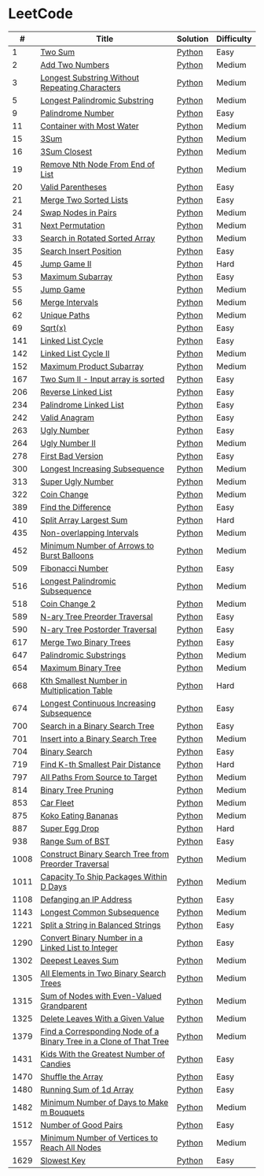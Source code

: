 # LeetCode

| # | Title | Solution | Difficulty |
|---| ----- | -------- | ---------- |
|1|[Two Sum](https://leetcode.com/problems/two-sum/) | [Python](./python/1/twoSum.py)|Easy|
|2|[Add Two Numbers](https://leetcode.com/problems/add-two-numbers/) | [Python](./python/2/addTwoNumbers)|Medium|
|3|[Longest Substring Without Repeating Characters](https://leetcode.com/problems/longest-substring-without-repeating-characters/) | [Python](./python/3/lengthOfLongestSubstring.py)|Medium|
|5|[Longest Palindromic Substring](https://leetcode.com/problems/longest-palindromic-substring/) | [Python](./python/5/longestPalindrome.py)|Medium|
|9|[Palindrome Number](https://leetcode.com/problems/palindrome-number/) | [Python](./python/9/isPalindrome.py)|Easy|
|11|[Container with Most Water](https://leetcode.com/problems/container-with-most-water/) | [Python](./python/11/maxArea.py)|Medium|
|15|[3Sum](https://leetcode.com/problems/container-with-most-water/) | [Python](./python/15/threeSum.py)|Medium|
|16|[3Sum Closest](https://leetcode.com/problems/3sum-closest/) | [Python](./python/16/threeSumClosest.py)|Medium|
|19|[Remove Nth Node From End of List](https://leetcode.com/problems/remove-nth-node-from-end-of-list/) | [Python](./python/19/removeNthFromEnd.py)|Medium|
|20|[Valid Parentheses](https://leetcode.com/problems/valid-parentheses/) | [Python](./python/20/isValid.py)|Easy|
|21|[Merge Two Sorted Lists](https://leetcode.com/problems/merge-two-sorted-lists/) | [Python](./python/21/mergeTwoLists.py)|Easy|
|24|[Swap Nodes in Pairs](https://leetcode.com/problems/swap-nodes-in-pairs/) | [Python](./python/24/swapPairs.py)|Medium|
|31|[Next Permutation](https://leetcode.com/problems/next-permutation/) | [Python](./python/31/nextPermutation.py)|Medium|
|33|[Search in Rotated Sorted Array](https://leetcode.com/problems/search-in-rotated-sorted-array/) | [Python](./python/33/search.py)|Medium|
|35|[Search Insert Position](https://leetcode.com/problems/search-insert-position/) | [Python](./python/35/searchInsert.py)|Easy|
|45|[Jump Game II](https://leetcode.com/problems/jump-game-ii/) | [Python](./python/45/jump.py)|Hard|
|53|[Maximum Subarray](https://leetcode.com/problems/maximum-subarray/) | [Python](./python/53/maxSubArray.py)|Easy|
|55|[Jump Game](https://leetcode.com/problems/jump-game/) | [Python](./python/55/canJump.py)|Medium|
|56|[Merge Intervals](https://leetcode.com/problems/merge-intervals/) | [Python](./python/56/merge.py)|Medium|
|62|[Unique Paths](https://leetcode.com/problems/unique-paths/) | [Python](./python/62/uniquePaths.py)|Medium|
|69|[Sqrt(x)](https://leetcode.com/problems/sqrtx/) | [Python](./python/69/mySqrt.py)|Easy|
|141|[Linked List Cycle](https://leetcode.com/problems/linked-list-cycle/) | [Python](./python/141/hasCycle.py)|Easy|
|142|[Linked List Cycle II](https://leetcode.com/problems/linked-list-cycle-ii/) | [Python](./python/142/detectCycle.py)|Medium|
|152|[Maximum Product Subarray](https://leetcode.com/problems/maximum-product-subarray/) | [Python](./python/152/maxProduct.py)|Medium|
|167|[Two Sum II - Input array is sorted](https://leetcode.com/problems/two-sum-ii-input-array-is-sorted/) | [Python](./python/167/twoSum.py)|Easy|
|206|[Reverse Linked List](https://leetcode.com/problems/reverse-linked-list/) | [Python](./python/206/reverseList.py)|Easy|
|234|[Palindrome Linked List](https://leetcode.com/problems/palindrome-linked-list/) | [Python](./python/234/isPalindrome.py)|Easy|
|242|[Valid Anagram](https://leetcode.com/problems/valid-anagram/) | [Python](./python/242/isAnagram.py)|Easy|
|263|[Ugly Number](https://leetcode.com/problems/ugly-number/) | [Python](./python/263/isUgly.py)|Easy|
|264|[Ugly Number II](https://leetcode.com/problems/ugly-number-ii/) | [Python](./python/264/nthUglyNumber.py)|Medium|
|278|[First Bad Version](https://leetcode.com/problems/first-bad-version/) | [Python](./python/278/firstBadVersion.py)|Easy|
|300|[Longest Increasing Subsequence](https://leetcode.com/problems/longest-increasing-subsequence/) | [Python](./python/300/lengthOfLIS.py)|Medium|
|313|[Super Ugly Number](https://leetcode.com/problems/super-ugly-number/) | [Python](./python/313/nthSuperUglyNumber.py)|Medium|
|322|[Coin Change](https://leetcode.com/problems/coin-change/) | [Python](./python/322/coinChange.py)|Medium|
|389|[Find the Difference](https://leetcode.com/problems/find-the-difference/) | [Python](./python/389/findTheDifference.py)|Easy|
|410|[Split Array Largest Sum](https://leetcode.com/problems/split-array-largest-sum/) | [Python](./python/410/splitArray.py)|Hard|
|435|[Non-overlapping Intervals](https://leetcode.com/problems/non-overlapping-intervals/) | [Python](./python/435/eraseOverlapIntervals.py)|Medium|
|452|[Minimum Number of Arrows to Burst Balloons](https://leetcode.com/problems/minimum-number-of-arrows-to-burst-balloons/) | [Python](./python/452/findMinArrowShots.py)|Medium|
|509|[Fibonacci Number](https://leetcode.com/problems/fibonacci-number/) | [Python](./python/509/fib.py)|Easy|
|516|[Longest Palindromic Subsequence](https://leetcode.com/problems/longest-palindromic-subsequence/) | [Python](./python/516/longestPalindromeSubseq.py)|Medium|
|518|[Coin Change 2](https://leetcode.com/problems/coin-change-2/) | [Python](./python/518/change.py)|Medium|
|589|[N-ary Tree Preorder Traversal](https://leetcode.com/problems/n-ary-tree-preorder-traversal/) | [Python](./python/589/preorder.py)|Easy|
|590|[N-ary Tree Postorder Traversal](https://leetcode.com/problems/n-ary-tree-postorder-traversal/) | [Python](./python/590/postorder.py)|Easy|
|617|[Merge Two Binary Trees](https://leetcode.com/problems/merge-two-binary-trees/) | [Python](./python/617/mergeTrees.py)|Easy|
|647|[Palindromic Substrings](https://leetcode.com/problems/palindromic-substrings/) | [Python](./python/647/countSubstrings.py)|Medium|
|654|[Maximum Binary Tree](https://leetcode.com/problems/maximum-binary-tree/) | [Python](./python/654/constructMaximumBinaryTree.py)|Medium|
|668|[Kth Smallest Number in Multiplication Table](https://leetcode.com/problems/kth-smallest-number-in-multiplication-table/) | [Python](./python/668/findKthNumber.py)|Hard|
|674|[Longest Continuous Increasing Subsequence](https://leetcode.com/problems/longest-continuous-increasing-subsequence/) | [Python](./python/674/findLengthOfLCIS.py)|Easy|
|700|[Search in a Binary Search Tree](https://leetcode.com/problems/search-in-a-binary-search-tree/) | [Python](./python/700/searchBST.py)|Easy|
|701|[Insert into a Binary Search Tree](https://leetcode.com/problems/insert-into-a-binary-search-tree/) | [Python](./python/701/insertIntoBST.py)|Medium|
|704|[Binary Search](https://leetcode.com/problems/binary-search/) | [Python](./python/704/search.py)|Easy|
|719|[Find K-th Smallest Pair Distance](https://leetcode.com/problems/find-k-th-smallest-pair-distance/) | [Python](./python/719/smallestDistancePair.py)|Hard|
|797|[All Paths From Source to Target](https://leetcode.com/problems/all-paths-from-source-to-target/) | [Python](./python/797/allPathsSourceTarget.py)|Medium|
|814|[Binary Tree Pruning](https://leetcode.com/problems/binary-tree-pruning/) | [Python](./python/814/pruneTree.py)|Medium|
|853|[Car Fleet](https://leetcode.com/problems/car-fleet/) | [Python](./python/853/carFleet.py)|Medium|
|875|[Koko Eating Bananas](https://leetcode.com/problems/koko-eating-bananas/) | [Python](./python/875/minEatingSpeed.py)|Medium|
|887|[Super Egg Drop](https://leetcode.com/problems/super-egg-drop/) | [Python](./python/887/superEggDrop.py)|Hard|
|938|[Range Sum of BST](https://leetcode.com/problems/range-sum-of-bst/) | [Python](./python/938/rangeSumBST.py)|Easy|
|1008|[Construct Binary Search Tree from Preorder Traversal](https://leetcode.com/problems/construct-binary-search-tree-from-preorder-traversal/) | [Python](./python/1008/bstFromPreorder.py)|Medium|
|1011|[Capacity To Ship Packages Within D Days](https://leetcode.com/problems/capacity-to-ship-packages-within-d-days/) | [Python](./python/1011/shipWithinDays.py)|Medium|
|1108|[Defanging an IP Address](https://leetcode.com/problems/defanging-an-ip-address/) | [Python](./python/1108/defangIPaddr.py)|Easy|
|1143|[Longest Common Subsequence](https://leetcode.com/problems/longest-common-subsequence/) | [Python](./python/1143/longestCommonSubsequence.py)|Medium|
|1221|[Split a String in Balanced Strings](https://leetcode.com/problems/split-a-string-in-balanced-strings/) | [Python](./python/1221/balancedStringSplit.py)|Easy|
|1290|[Convert Binary Number in a Linked List to Integer](https://leetcode.com/problems/convert-binary-number-in-a-linked-list-to-integer/) | [Python](./python/1290/getDecimalValue.py)|Easy|
|1302|[Deepest Leaves Sum](https://leetcode.com/problems/deepest-leaves-sum/) | [Python](./python/1302/deepestLeavesSum.py)|Medium|
|1305|[All Elements in Two Binary Search Trees](https://leetcode.com/problems/all-elements-in-two-binary-search-trees/) | [Python](./python/1305/getAllElements.py)|Medium|
|1315|[Sum of Nodes with Even-Valued Grandparent](https://leetcode.com/problems/sum-of-nodes-with-even-valued-grandparent/) | [Python](./python/1315/sumEvenGrandparent.py)|Medium|
|1325|[Delete Leaves With a Given Value](https://leetcode.com/problems/delete-leaves-with-a-given-value/) | [Python](./python/1325/sumEvenGrandparent.py)|Medium|
|1379|[Find a Corresponding Node of a Binary Tree in a Clone of That Tree](https://leetcode.com/problems/find-a-corresponding-node-of-a-binary-tree-in-a-clone-of-that-tree/) | [Python](./python/1379/getTargetCopy.py)|Medium|
|1431|[Kids With the Greatest Number of Candies](https://leetcode.com/problems/kids-with-the-greatest-number-of-candies/) | [Python](./python/1431/kidsWithCandies.py)|Easy|
|1470|[Shuffle the Array](https://leetcode.com/problems/shuffle-the-array/) | [Python](./python/1470/shuffle.py)|Easy|
|1480|[Running Sum of 1d Array](https://leetcode.com/problems/running-sum-of-1d-array/) | [Python](./python/1480/runningSum.py)|Easy|
|1482|[Minimum Number of Days to Make m Bouquets](https://leetcode.com/problems/minimum-number-of-days-to-make-m-bouquets/) | [Python](./python/1482/minDays.py)|Medium|
|1512|[Number of Good Pairs](https://leetcode.com/problems/number-of-good-pairs/) | [Python](./python/1512/numIdenticalPairs.py)|Easy|
|1557|[Minimum Number of Vertices to Reach All Nodes](https://leetcode.com/problems/minimum-number-of-vertices-to-reach-all-nodes/) | [Python](./python/1557/findSmallestSetOfVertices.py)|Medium|
|1629|[Slowest Key](https://leetcode.com/problems/slowest-key/) | [Python](./python/1629/slowestKey.py)|Easy|
